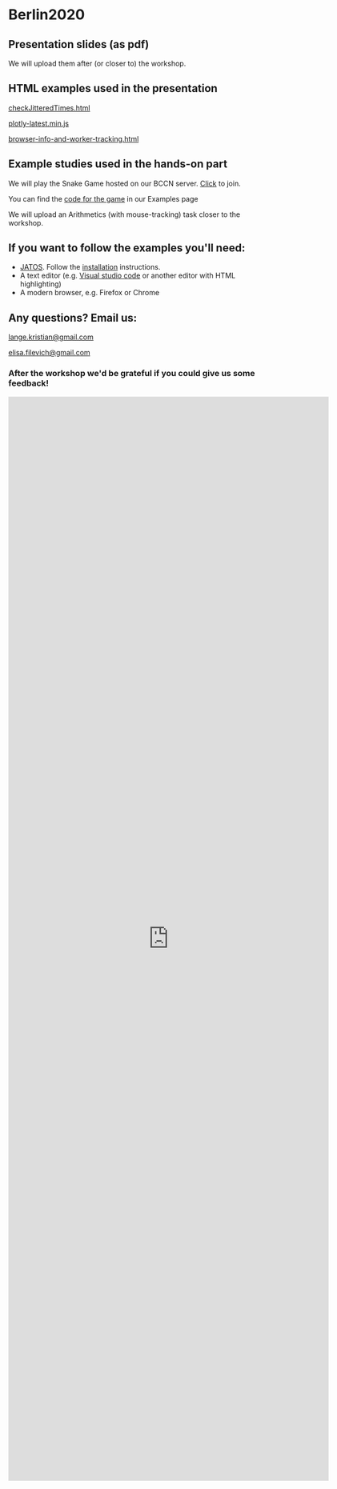 # Berlin2020

## Presentation slides (as pdf)

We will upload them after (or closer to) the workshop. 


## HTML examples used in the presentation

[checkJitteredTimes.html](assets/checkJitteredTimes.html)

[plotly-latest.min.js](assets/plotly-latest.min.js)

[browser-info-and-worker-tracking.html](assets/browser-info-and-worker-tracking.html)

## Example studies used in the hands-on part

We will play the Snake Game hosted on our BCCN server. [Click](https://studies.bccn-berlin.de/publix/17/start?batchId=20&generalMultiple) to join. 

You can find the [code for the game](https://github.com/JATOS/JATOS_examples/raw/master/examples/snake_game.zip) in our Examples page 

We will upload an Arithmetics (with mouse-tracking) task closer to the workshop.  

## If you want to follow the examples you'll need:

* [JATOS](http://www.jatos.org/). Follow the [installation](http://www.jatos.org/Installation.html) instructions.
* A text editor (e.g. [Visual studio code](https://code.visualstudio.com/) or another editor with HTML highlighting)
* A modern browser, e.g. Firefox or Chrome

## Any questions? Email us:

lange.kristian@gmail.com

elisa.filevich@gmail.com

### After the workshop we'd be grateful if you could give us some feedback!

<iframe src="https://docs.google.com/forms/d/e/1FAIpQLScL8SoyggqDRLMUuKPaatKKkoZnb-t7MpgkJLjBzUc63RTr4A/viewform?embedded=true" width="640" height="2168" frameborder="0" marginheight="0" marginwidth="0">Loading…</iframe>
